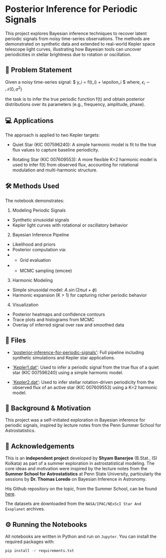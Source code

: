 # Posterior Inference for Periodic Signals
This project explores Bayesian inference techniques to recover latent periodic signals from noisy time-series observations. The methods are demonstrated on synthetic data and extended to real-world Kepler space telescope light curves, illustrating how Bayesian tools can uncover periodicities in stellar brightness due to rotation or oscillation.

## 🌟 Problem Statement
Given a noisy time-series signal: $ y_i = f(t_i) + \epsilon_i $
where, $\epsilon_i \sim \mathcal{N}(0, \sigma ^2)$

the task is to infer the true periodic function f(t) and obtain posterior distributions over its parameters (e.g., frequency, amplitude, phase).

## 💻 Applications
The approach is applied to two Kepler targets:

- Quiet Star (KIC 007596240): A simple harmonic model is fit to the true flux values to capture baseline periodicity.

- Rotating Star (KIC 007609553): A more flexible K=2 harmonic model is used to infer f(t) from observed flux, accounting for rotational modulation and multi-harmonic structure.

## 🛠️ Methods Used
The notebook demonstrates:

1. Modeling Periodic Signals
- Synthetic sinusoidal signals
- Kepler light curves with rotational or oscillatory behavior

2. Bayesian Inference Pipeline
- Likelihood and priors
- Posterior computation via:
- - Grid evaluation
- - MCMC sampling (emcee)

3. Harmonic Modeling
- Simple sinusoidal model: $A.\sin (2 \pi \omega t + \phi)$
- Harmonic expansion (K > 1) for capturing richer periodic behavior

4. Visualization
- Posterior heatmaps and confidence contours
- Trace plots and histograms from MCMC
- Overlay of inferred signal over raw and smoothed data

## 📁 Files
- ['posterior-inference-for-periodic-signals'](notebook/posterior-inference-for-periodic-signals.ipynb): Full pipeline including synthetic simulations and Kepler star applications.

- ['Kepler1.dat'](notebook/datasets/Kepler1.dat):
Used to infer a periodic signal from the true flux of a quiet star (KIC 007596240) using a simple harmonic model.

- ['Kepler2.dat'](notebook/datasets/Kepler2.dat):
Used to infer stellar rotation-driven periodicity from the observed flux of an active star (KIC 007609553) using a K=2 harmonic model.

## 🌌 Background & Motivation
This project was a self-initiated exploration in Bayesian inference for periodic signals, inspired by lecture notes from the Penn Summer School for Astrostatistics.

## 🤝 Acknowledgements

This is an **independent project** developed by **Shyam Banerjee** (B.Stat., ISI Kolkata) as part of a summer exploration in astrostatistical modeling. The core ideas and motivation were inspired by the lecture notes from the **Summer School for Astrostatistics** at Penn State University, particularly the sessions by **Dr. Thomas Loredo** on Bayesian Inference in Astronomy.

His Github repository on the topic, from the Summer School, can be found [here](https://github.com/tloredo/SummerSchool2025-IntroBayes).

The datasets are downloaded from the `NASA/IPAC/NExScI Star And Exoplanet` archives.

## ⚙️ Running the Notebooks

All notebooks are written in Python and run on `Jupyter`. You can install the required packages with:

```bash
pip install -r requirements.txt

